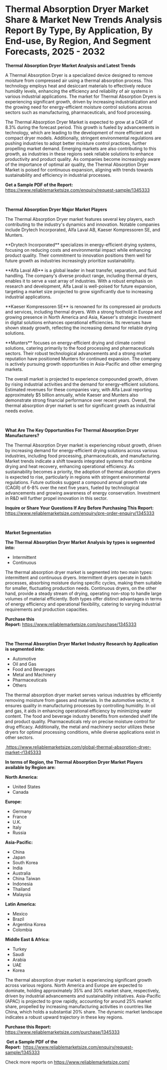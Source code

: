 <p><h1>Thermal Absorption Dryer Market Share & Market New Trends Analysis Report By Type, By Application, By End-use, By Region, And Segment Forecasts, 2025 - 2032</h1></p><p><strong>Thermal Absorption Dryer Market Analysis and Latest Trends</strong></p>
<p><p>A Thermal Absorption Dryer is a specialized device designed to remove moisture from compressed air using a thermal absorption process. This technology employs heat and desiccant materials to effectively reduce humidity levels, enhancing the efficiency and reliability of air systems in various industrial applications. The market for Thermal Absorption Dryers is experiencing significant growth, driven by increasing industrialization and the growing need for energy-efficient moisture control solutions across sectors such as manufacturing, pharmaceuticals, and food processing.</p><p>The Thermal Absorption Dryer Market is expected to grow at a CAGR of 8.3% during the forecast period. This growth is fueled by advancements in technology, which are leading to the development of more efficient and compact dryer models. Additionally, stringent environmental regulations are pushing industries to adopt better moisture control practices, further propelling market demand. Emerging markets are also contributing to this growth, as industries in these regions seek reliable solutions to enhance productivity and product quality. As companies become increasingly aware of the importance of optimal air quality, the Thermal Absorption Dryer Market is poised for continuous expansion, aligning with trends towards sustainability and efficiency in industrial processes.</p></p>
<p><strong>Get a Sample PDF of the Report:&nbsp;</strong> <a href="https://www.reliablemarketsize.com/enquiry/request-sample/1345333?utm_campaign=2734&utm_medium=2&utm_source=Github&utm_content=ia&utm_term=27022025&utm_id=thermal-absorption-dryer">https://www.reliablemarketsize.com/enquiry/request-sample/1345333</a></p>
<p>&nbsp;</p>
<p><strong>Thermal Absorption Dryer Major Market Players</strong></p>
<p><p>The Thermal Absorption Dryer market features several key players, each contributing to the industry's dynamics and innovation. Notable companies include Drytech Incorporated, Alfa Laval AB, Kaeser Kompressoren SE, and Munters.</p><p>**Drytech Incorporated** specializes in energy-efficient drying systems, focusing on reducing costs and environmental impact while enhancing product quality. Their commitment to innovation positions them well for future growth as industries increasingly prioritize sustainability.</p><p>**Alfa Laval AB** is a global leader in heat transfer, separation, and fluid handling. The company's diverse product range, including thermal dryers, enables it to serve a vast array of industries. With a robust emphasis on research and development, Alfa Laval is well-poised for future expansion, targeting a market size projected to grow significantly due to increasing industrial applications.</p><p>**Kaeser Kompressoren SE** is renowned for its compressed air products and services, including thermal dryers. With a strong foothold in Europe and growing presence in North America and Asia, Kaeser's strategic investment in digital solutions enhances operational efficiencies. Its revenues have shown steady growth, reflecting the increasing demand for reliable drying solutions.</p><p>**Munters** focuses on energy-efficient drying and climate control solutions, catering primarily to the food processing and pharmaceuticals sectors. Their robust technological advancements and a strong market reputation have positioned Munters for continued expansion. The company is actively pursuing growth opportunities in Asia-Pacific and other emerging markets.</p><p>The overall market is projected to experience compounded growth, driven by rising industrial activities and the demand for energy-efficient solutions. Estimated revenues for these companies vary, with Alfa Laval reporting approximately $5 billion annually, while Kaeser and Munters also demonstrate strong financial performance over recent years. Overall, the thermal absorption dryer market is set for significant growth as industrial needs evolve.</p></p>
<p>&nbsp;</p>
<p><strong>What Are The Key Opportunities For Thermal Absorption Dryer Manufacturers?</strong></p>
<p><p>The Thermal Absorption Dryer market is experiencing robust growth, driven by increasing demand for energy-efficient drying solutions across various industries, including food processing, pharmaceuticals, and manufacturing. Market trends indicate a shift towards integrated systems that combine drying and heat recovery, enhancing operational efficiency. As sustainability becomes a priority, the adoption of thermal absorption dryers is expected to rise, particularly in regions with stringent environmental regulations. Future outlooks suggest a compound annual growth rate (CAGR) of 6-8% over the next five years, fueled by technological advancements and growing awareness of energy conservation. Investment in R&D will further propel innovation in this sector.</p></p>
<p><strong>Inquire or Share Your Questions If Any Before Purchasing This Report:</strong> <a href="https://www.reliablemarketsize.com/enquiry/pre-order-enquiry/1345333?utm_campaign=2734&utm_medium=2&utm_source=Github&utm_content=ia&utm_term=27022025&utm_id=thermal-absorption-dryer">https://www.reliablemarketsize.com/enquiry/pre-order-enquiry/1345333</a></p>
<p>&nbsp;</p>
<p><strong>Market Segmentation</strong></p>
<p><strong>The Thermal Absorption Dryer Market Analysis by types is segmented into:</strong></p>
<p><ul><li>Intermittent</li><li>Continuous</li></ul></p>
<p><p>The thermal absorption dryer market is segmented into two main types: intermittent and continuous dryers. Intermittent dryers operate in batch processes, absorbing moisture during specific cycles, making them suitable for smaller, fluctuating production needs. Continuous dryers, on the other hand, provide a steady stream of drying, operating non-stop to handle large volumes of material efficiently. Both types offer distinct advantages in terms of energy efficiency and operational flexibility, catering to varying industrial requirements and production capacities.</p></p>
<p><strong>Purchase this Report:&nbsp;</strong><a href="https://www.reliablemarketsize.com/purchase/1345333?utm_campaign=2734&utm_medium=2&utm_source=Github&utm_content=ia&utm_term=27022025&utm_id=thermal-absorption-dryer">https://www.reliablemarketsize.com/purchase/1345333</a></p>
<p>&nbsp;</p>
<p><strong>The Thermal Absorption Dryer Market Industry Research by Application is segmented into:</strong></p>
<p><ul><li>Automotive</li><li>Oil and Gas</li><li>Food and Beverages</li><li>Metal and Machinery</li><li>Pharmaceuticals</li><li>Others</li></ul></p>
<p><p>The thermal absorption dryer market serves various industries by efficiently removing moisture from gases and materials. In the automotive sector, it ensures quality in manufacturing processes by controlling humidity. In oil and gas, it aids in enhancing operational efficiency by minimizing water content. The food and beverage industry benefits from extended shelf life and product quality. Pharmaceuticals rely on precise moisture control for drug efficacy. Additionally, the metal and machinery sector utilizes these dryers for optimal processing conditions, while diverse applications exist in other sectors.</p></p>
<p><a href="https://www.reliablemarketsize.com/global-thermal-absorption-dryer-market-r1345333?utm_campaign=2734&utm_medium=2&utm_source=Github&utm_content=ia&utm_term=27022025&utm_id=thermal-absorption-dryer">&nbsp;https://www.reliablemarketsize.com/global-thermal-absorption-dryer-market-r1345333</a></p>
<p><strong>In terms of Region, the Thermal Absorption Dryer Market Players available by Region are:</strong></p>
<p>
    <p> <strong> North America: </strong>
        <ul>
            <li>United States</li>
            <li>Canada</li>
        </ul>
        </p> 
    <p> <strong> Europe: </strong>
        <ul>
            <li>Germany</li>
            <li>France</li>
            <li>U.K.</li>
            <li>Italy</li>
            <li>Russia</li>
        </ul>
        </p> 
    <p> <strong> Asia-Pacific: </strong>
        <ul>
            <li>China</li>
            <li>Japan</li>
            <li>South Korea</li>
            <li>India</li>
            <li>Australia</li>
            <li>China Taiwan</li>
            <li>Indonesia</li>
            <li>Thailand</li>
            <li>Malaysia</li>
        </ul>
        </p> 
    <p> <strong> Latin America: </strong>
        <ul>
            <li>Mexico</li>
            <li>Brazil</li>
            <li>Argentina Korea</li>
            <li>Colombia</li>
        </ul>
        </p> 
    <p> <strong> Middle East & Africa: </strong>
        <ul>
            <li>Turkey</li>
            <li>Saudi</li>
            <li>Arabia</li>
            <li>UAE</li>
            <li>Korea</li>
        </ul>
    </p>
    </p>
<p><p>The thermal absorption dryer market is experiencing significant growth across various regions. North America and Europe are expected to dominate, holding approximately 35% and 30% market share, respectively, driven by industrial advancements and sustainability initiatives. Asia-Pacific (APAC) is projected to grow rapidly, accounting for around 25% market share, propelled by increasing manufacturing activities in countries like China, which holds a substantial 20% share. The dynamic market landscape indicates a robust upward trajectory in these key regions.</p></p>
<p><strong>Purchase this Report: </strong><a href="https://www.reliablemarketsize.com/purchase/1345333?utm_campaign=2734&utm_medium=2&utm_source=Github&utm_content=ia&utm_term=27022025&utm_id=thermal-absorption-dryer">https://www.reliablemarketsize.com/purchase/1345333</a></p>
<p>&nbsp;<strong>Get a Sample PDF of the Report:&nbsp;&nbsp;</strong><a href="https://www.reliablemarketsize.com/enquiry/request-sample/1345333?utm_campaign=2734&utm_medium=2&utm_source=Github&utm_content=ia&utm_term=27022025&utm_id=thermal-absorption-dryer">https://www.reliablemarketsize.com/enquiry/request-sample/1345333</a></p>
<p><strong></strong></p>
<p>Check more reports on <a href="https://www.reliablemarketsize.com/?utm_campaign=2734&utm_medium=2&utm_source=Github&utm_content=ia&utm_term=27022025&utm_id=thermal-absorption-dryer">https://www.reliablemarketsize.com/</a></p>